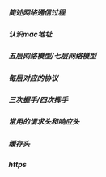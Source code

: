 ##### 简述网络通信过程
##### 认识mac地址

##### 五层网络模型/七层网络模型

##### 每层对应的协议

##### 三次握手/四次挥手

##### 常用的请求头和响应头

##### 缓存头

##### https
